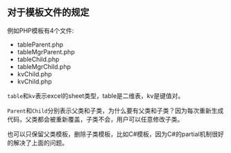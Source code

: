 ## 对于模板文件的规定

例如PHP模板有4个文件:

* tableParent.php
* tableMgrParent.php
* tableChild.php
* tableMgrChild.php
* kvChild.php
* kvChild.php

`table`和`kv`表示excel的sheet类型，table是二维表，kv是键值对。

`Parent`和`Child`分别表示父类和子类，为什么要有父类和子类？因为每次重新生成代码，父类都会被重新覆盖，子类不会，用户可以任意修改子类。

也可以只保留父类模板，删除子类模板，比如C#模板，因为C#的partial机制很好的解决了上面的问题。
